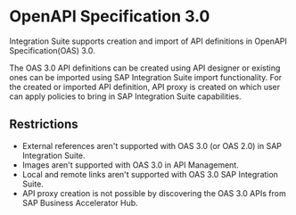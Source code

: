 <!-- loiodb3537a44c63417da5ed202a109557fe -->

# OpenAPI Specification 3.0

Integration Suite supports creation and import of API definitions in OpenAPI Specification\(OAS\) 3.0.

The OAS 3.0 API definitions can be created using API designer or existing ones can be imported using SAP Integration Suite import functionality. For the created or imported API definition, API proxy is created on which user can apply policies to bring in SAP Integration Suite capabilities.



<a name="loiodb3537a44c63417da5ed202a109557fe__section_jfw_fjs_2mb"/>

## Restrictions

-   External references aren't supported with OAS 3.0 \(or OAS 2.0\) in SAP Integration Suite.
-   Images aren't supported with OAS 3.0 in API Management.
-   Local and remote links aren't supported with OAS 3.0 SAP Integration Suite.
-   API proxy creation is not possible by discovering the OAS 3.0 APIs from SAP Business Accelerator Hub.

